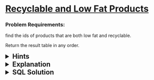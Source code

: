 # [Recyclable and Low Fat Products](https://leetcode.com/problems/recyclable-and-low-fat-products/?envType=study-plan-v2&envId=top-sql-50)

### Problem Requirements:

find the ids of products that are both low fat and recyclable.

Return the result table in any order.

<details>
<summary style="font-size:1.3rem;"> <strong>Hints</strong></summary> 


<details>
      <summary>Hint#1</summary>
      <p>Use the <strong> AND </strong> operator to combine two conditions.
  </p>
</details>

</details>

<details>
<summary style="font-size:1.3rem"> <strong> Explanation </strong> </summary> 


The question is pretty straight forward. We just need to find the ids of products that are both low fat and recyclable.

We can do this by using the <strong> WHERE </strong> clause and the <strong> AND </strong> operator.

The <strong> WHERE </strong> clause will filter out all the products that are not low fat and recyclable. The <strong> AND </strong> operator will make sure that the products are both low fat and recyclable.

The query will return the ids of the products that are both low fat and recyclable.

</details>

<details>
<summary style="font-size:1.3rem"><strong> SQL Solution</strong> </summary> 


```sql
select product_id from Products where low_fats="Y" and recyclable= "Y";
```

</details>
